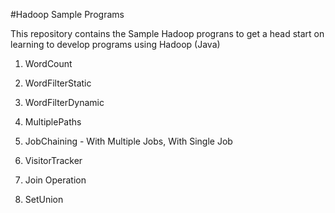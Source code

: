 #Hadoop Sample Programs

This repository contains the Sample Hadoop prograns to get a head start on learning to develop programs using Hadoop (Java)

1) WordCount

2) WordFilterStatic

3) WordFilterDynamic

4) MultiplePaths

5) JobChaining - With Multiple Jobs, With Single Job

6) VisitorTracker

7) Join Operation

8) SetUnion
